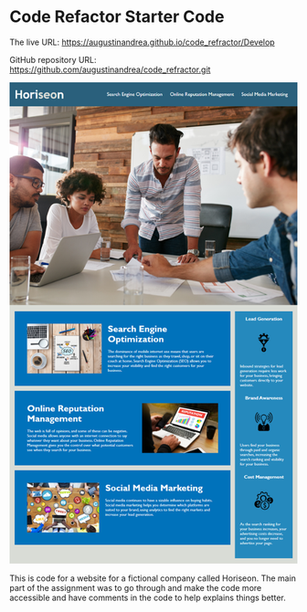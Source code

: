 # Code Refactor Starter Code

The live URL: https://augustinandrea.github.io/code_refractor/Develop

GitHub repository URL: https://github.com/augustinandrea/code_refractor.git


![alt text](./screenshot_webpage.png?raw=true "Webpage")

This is code for a website for a fictional company called Horiseon. The main part
of the assignment was to go through and make the code more accessible and 
have comments in the code to help explains things better.

